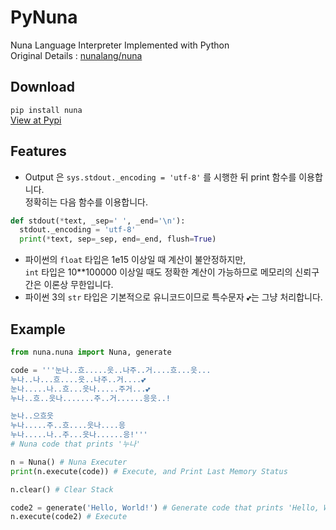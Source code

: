 # PyNuna
Nuna Language Interpreter Implemented with Python <br>
Original Details : [nunalang/nuna](https://github.com/nunalang/nuna)

## Download
```pip install nuna``` <br>
[View at Pypi](https://pypi.org/project/Nuna)

## Features
* Output 은 `sys.stdout._encoding = 'utf-8'` 를 시행한 뒤 print 함수를 이용합니다.
  <br> 정확히는 다음 함수를 이용합니다.
```Python
def stdout(*text, _sep=' ', _end='\n'):
  stdout._encoding = 'utf-8'
  print(*text, sep=_sep, end=_end, flush=True)
```
* 파이썬의 `float` 타입은 1e15 이상일 때 계산이 불안정하지만,
  <br>`int` 타입은 10\*\*100000 이상일 때도 정확한 계산이 가능하므로 메모리의 신뢰구간은 이론상 무한입니다.
* 파이썬 3의 `str` 타입은 기본적으로 유니코드이므로 특수문자 `💕`는 그냥 처리합니다.

## Example
```Python
from nuna.nuna import Nuna, generate

code = '''눈나..흐.....읏..나주..거....흐...읏...
누나..나...흐....읏..나주..거....💕
눈나.....나..흐...읏나.....주거...💕
누나..흐..읏나.......주..거......응읏..!

눈나..으흐읏
누나.....주..흐....읏나....응
누나.....나..주...읏나......응!'''
# Nuna code that prints '누나'

n = Nuna() # Nuna Executer
print(n.execute(code)) # Execute, and Print Last Memory Status

n.clear() # Clear Stack

code2 = generate('Hello, World!') # Generate code that prints 'Hello, World!'
n.execute(code2) # Execute
```
